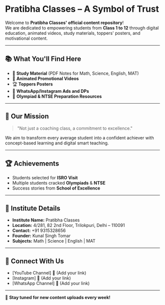 
# Pratibha Classes – A Symbol of Trust

Welcome to **Pratibha Classes' official content repository**!  
We are dedicated to empowering students from **Class 1 to 12** through digital education, animated videos, study materials, toppers' posters, and motivational content.

---

## 📚 What You'll Find Here

- 📝 **Study Material** (PDF Notes for Math, Science, English, MAT)
- 🎥 **Animated Promotional Videos**
- 🏆 **Toppers Posters**
- 📸 **WhatsApp/Instagram Ads and DPs**
- 🧠 **Olympiad & NTSE Preparation Resources**

---

## 🎯 Our Mission

> "Not just a coaching class, a commitment to excellence."

We aim to transform every average student into a confident achiever with concept-based learning and digital smart teaching.

---

## 🏆 Achievements

- Students selected for **ISRO Visit**
- Multiple students cracked **Olympiads** & **NTSE**
- Success stories from **School of Excellence**

---

## 📍 Institute Details

- **Institute Name:** Pratibha Classes  
- **Location:** 4/281, 82 2nd Floor, Trilokpuri, Delhi – 110091  
- **Contact:** +91 9315328656  
- **Founder:** Kunal Singh Tomar  
- **Subjects:** Math | Science | English | MAT

---

## 📌 Connect With Us

- [YouTube Channel] 🔗 (Add your link)
- [Instagram] 🔗 (Add your link)
- [WhatsApp Channel] 🔗 (Add your link)

---

📢 **Stay tuned for new content uploads every week!**
